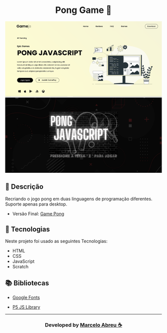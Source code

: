 <h1 align="center"> Pong Game 🏓</h1>

<img src="img-backg/img-site.png" alt="img" style="zoom: 50%;"/>  

<img src="img-backg/img-sitte.png" alt="img" style="zoom: 50%;"/>    

## 📝 Descrição
Recriando o jogo pong em duas linguagens de programação diferentes. Suporte apenas para desktop.

- Versão Final: [Game Pong](https://marcelo-abreeu.github.io/Pong-JavaScript/)

## 🚀 Tecnologias

Neste projeto foi usado as seguintes Tecnologias:

- HTML
- CSS
- JavaScript
- Scratch


## 📚 Bibliotecas

- [Google Fonts](https://fonts.google.com/)

- [P5 JS Library](https://p5js.org/)

-----

<h3 align="center"> Developed by <a href="#">Marcelo Abreu ☕</a></h3>
